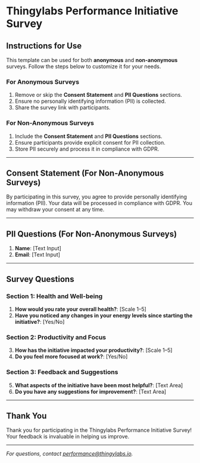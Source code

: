 # Thingylabs Performance Initiative Survey

## Instructions for Use
This template can be used for both **anonymous** and **non-anonymous** surveys. Follow the steps below to customize it for your needs.

### For Anonymous Surveys
1. Remove or skip the **Consent Statement** and **PII Questions** sections.
2. Ensure no personally identifying information (PII) is collected.
3. Share the survey link with participants.

### For Non-Anonymous Surveys
1. Include the **Consent Statement** and **PII Questions** sections.
2. Ensure participants provide explicit consent for PII collection.
3. Store PII securely and process it in compliance with GDPR.

---

## Consent Statement (For Non-Anonymous Surveys)
By participating in this survey, you agree to provide personally identifying information (PII). Your data will be processed in compliance with GDPR. You may withdraw your consent at any time.

---

## PII Questions (For Non-Anonymous Surveys)
1. **Name**: [Text Input]
2. **Email**: [Text Input]

---

## Survey Questions
### Section 1: Health and Well-being
1. **How would you rate your overall health?**: [Scale 1–5]
2. **Have you noticed any changes in your energy levels since starting the initiative?**: [Yes/No]

### Section 2: Productivity and Focus
3. **How has the initiative impacted your productivity?**: [Scale 1–5]
4. **Do you feel more focused at work?**: [Yes/No]

### Section 3: Feedback and Suggestions
5. **What aspects of the initiative have been most helpful?**: [Text Area]
6. **Do you have any suggestions for improvement?**: [Text Area]

---

## Thank You
Thank you for participating in the Thingylabs Performance Initiative Survey! Your feedback is invaluable in helping us improve.

---

*For questions, contact [performance@thingylabs.io](mailto:performance@thingylabs.io).*
